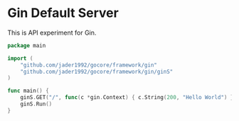 # Gin Default Server

This is API experiment for Gin.

```go
package main

import (
	"github.com/jader1992/gocore/framework/gin"
	"github.com/jader1992/gocore/framework/gin/ginS"
)

func main() {
	ginS.GET("/", func(c *gin.Context) { c.String(200, "Hello World") })
	ginS.Run()
}
```
